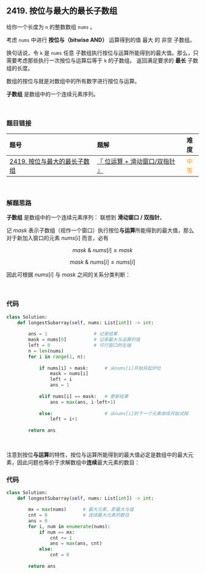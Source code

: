 
## 2419. 按位与最大的最长子数组

给你一个长度为 `n` 的整数数组 `nums` 。

考虑 `nums` 中进行 **按位与（bitwise AND）** 运算得到的值 最大 的 非空 子数组。

换句话说，令 `k` 是 `nums` 任意 子数组执行按位与运算所能得到的最大值。那么，只需要考虑那些执行一次按位与运算后等于 `k` 的子数组。
返回满足要求的 **最长** 子数组的长度。

数组的按位与就是对数组中的所有数字进行按位与运算。

**子数组** 是数组中的一个连续元素序列。
 


<br>

### 题目链接

| 题号 |  题解 | 难度 |
| :-----| :---- | :----: |
| [2419. 按位与最大的最长子数组](https://leetcode.cn/problems/longest-subarray-with-maximum-bitwise-and/description/) |  [『 位运算 + 滑动窗口/双指针 』](https://leetcode.cn/problems/longest-subarray-with-maximum-bitwise-and/solutions/1847918/by-flix-zosj/) | <font color="orange"> 中等 </font> |

<br>





### 解题思路


**子数组** 是数组中的一个连续元素序列： 联想到 **滑动窗口  /  双指针**。


记 $mask$ 表示子数组（视作一个窗口）执行按位**与运算**所能得到的最大值，那么对于新加入窗口的元素 $nums[i]$ 而言，必有 

$$
mask \ \& \ nums[i] \leq mask
\tag{1}
$$

$$
mask \ \& \ nums[i] \leq nums[i] 
\tag{2}
$$

因此可根据 $nums[i]$ 与 $mask$ 之间的关系分类判断：

<br>



### 代码
```Python []
class Solution:
    def longestSubarray(self, nums: List[int]) -> int:
        
        ans = 1                 # 记录结果
        mask = nums[0]          # 记录最大与运算的值
        left = 0                # 可行窗口的左端
        n = len(nums)
        for i in range(1, n):
            
            if nums[i] > mask:      # 从nums[i]开始另起炉灶
                mask = nums[i]
                left = i
                ans = 1
            
            elif nums[i] == mask:   # 更新结果
                ans = max(ans, i-left+1)
            
            else:                   # 从nums[i]的下一个元素继续开始试探
                left = i+1
            
        return ans
```



<br>



注意到按位**与运算**的特性，按位与运算所能得到的最大值必定是数组中的最大元素，因此问题也等价于求解数组中**连续**最大元素的数目：



### 代码
```Python []
class Solution:
    def longestSubarray(self, nums: List[int]) -> int:

        mx = max(nums)      # 最大元素，即最大与值
        cnt = 0             # 连续最大元素的数目
        ans = 0
        for i, num in enumerate(nums):
            if num == mx:
                cnt += 1
                ans = max(ans, cnt)
            else:
                cnt = 0
            
        return ans
```

